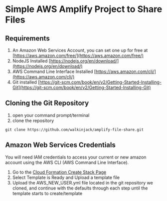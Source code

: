 # Simple AWS Amplify Project to Share Files
## Requirements

1. An Amazon Web Services Account, you can set one up for free at [https://aws.amazon.com/free/](https://aws.amazon.com/free/)
2. NodeJS Installed [https://nodejs.org/en/download/](https://nodejs.org/en/download/)
3. AWS Command Line Interface Installed [https://aws.amazon.com/cli/](https://aws.amazon.com/cli/)
4. Git installed [https://git-scm.com/book/en/v2/Getting-Started-Installing-Git](https://git-scm.com/book/en/v2/Getting-Started-Installing-Git)

## Cloning the Git Repository
1. open your command prompt/terminal
2. clone the repository

`git clone https://github.com/walkinjack/amplify-file-share.git`

## Amazon Web Services Credentials

You will need IAM credentials to access your current or new amazon account using the AWS CLI (AWS Command Line Interface). 

1. Go to the [Cloud Formation Create Stack Page](https://us-east-1.console.aws.amazon.com/cloudformation/home?region=us-east-1#/stacks/create/template)
2. Select Template is Ready and Upload a template file
3. Upload the AWS_NEW_USER.yml file located in the git repository we cloned, and continue with the defaults through each step until the template starts to create/template

